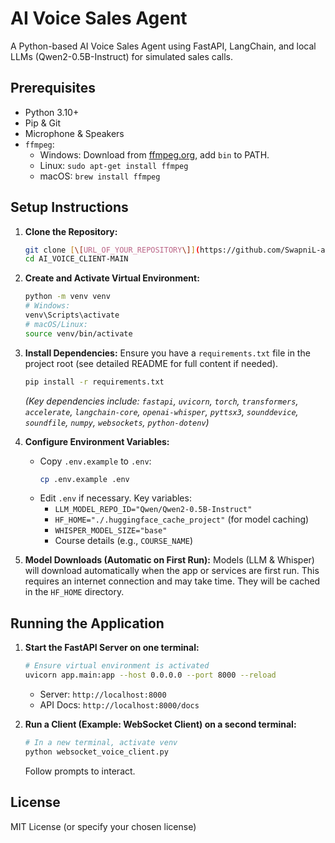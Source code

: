 # AI Voice Sales Agent

A Python-based AI Voice Sales Agent using FastAPI, LangChain, and local LLMs (Qwen2-0.5B-Instruct) for simulated sales calls.

## Prerequisites

*   Python 3.10+
*   Pip & Git
*   Microphone & Speakers
*   `ffmpeg`:
    *   Windows: Download from [ffmpeg.org](https://ffmpeg.org/download.html), add `bin` to PATH.
    *   Linux: `sudo apt-get install ffmpeg`
    *   macOS: `brew install ffmpeg`

## Setup Instructions

1.  **Clone the Repository:**
    ```bash
    git clone [\[URL_OF_YOUR_REPOSITORY\]](https://github.com/SwapniL-afk-now/AI_Sales_Assistant.git) # Replace with your repo URL
    cd AI_VOICE_CLIENT-MAIN
    ```

2.  **Create and Activate Virtual Environment:**
    ```bash
    python -m venv venv
    # Windows:
    venv\Scripts\activate
    # macOS/Linux:
    source venv/bin/activate
    ```

3.  **Install Dependencies:**
    Ensure you have a `requirements.txt` file in the project root (see detailed README for full content if needed).
    ```bash
    pip install -r requirements.txt
    ```
    *(Key dependencies include: `fastapi`, `uvicorn`, `torch`, `transformers`, `accelerate`, `langchain-core`, `openai-whisper`, `pyttsx3`, `sounddevice`, `soundfile`, `numpy`, `websockets`, `python-dotenv`)*

4.  **Configure Environment Variables:**
    *   Copy `.env.example` to `.env`:
        ```bash
        cp .env.example .env
        ```
    *   Edit `.env` if necessary. Key variables:
        *   `LLM_MODEL_REPO_ID="Qwen/Qwen2-0.5B-Instruct"`
        *   `HF_HOME="./.huggingface_cache_project"` (for model caching)
        *   `WHISPER_MODEL_SIZE="base"`
        *   Course details (e.g., `COURSE_NAME`)

5.  **Model Downloads (Automatic on First Run):**
    Models (LLM & Whisper) will download automatically when the app or services are first run. This requires an internet connection and may take time. They will be cached in the `HF_HOME` directory.

## Running the Application

1.  **Start the FastAPI Server on one terminal:**
    ```bash
    # Ensure virtual environment is activated
    uvicorn app.main:app --host 0.0.0.0 --port 8000 --reload
    ```
    *   Server: `http://localhost:8000`
    *   API Docs: `http://localhost:8000/docs`

2.  **Run a Client (Example: WebSocket Client) on a second terminal:**
    ```bash
    # In a new terminal, activate venv
    python websocket_voice_client.py
    ```
    Follow prompts to interact.

## License

MIT License (or specify your chosen license)